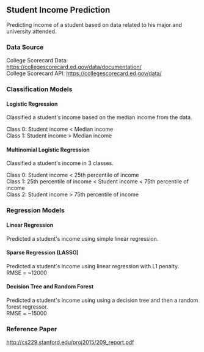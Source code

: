 ## Student Income Prediction

Predicting income of a student based on data related to his major and university attended. 

### Data Source

College Scorecard Data: https://collegescorecard.ed.gov/data/documentation/ <br/>
College Scorecard API: https://collegescorecard.ed.gov/data/

### Classification Models 

#### Logistic Regression

Classified a student's income based on the median income from the data.

Class 0: Student income < Median income <br/>
Class 1: Student income > Median income


#### Multinomial Logistic Regression

Classified a student's income in 3 classes.

Class 0: Student income < 25th percentile of income <br/>
Class 1: 25th percentile of income < Student income < 75th percentile of income <br/>
Class 2: Student income > 75th percentile of income


### Regression Models

#### Linear Regression

Predicted a student's income using simple linear regression.


#### Sparse Regression (LASSO)

Predicted a student's income using linear regression with L1 penalty. <br/>
RMSE = ~12000


#### Decision Tree and Random Forest 

Predicted a student's income using using a decision tree and then a random forest regressor. <br/>
RMSE = ~15000


### Reference Paper

http://cs229.stanford.edu/proj2015/209_report.pdf
